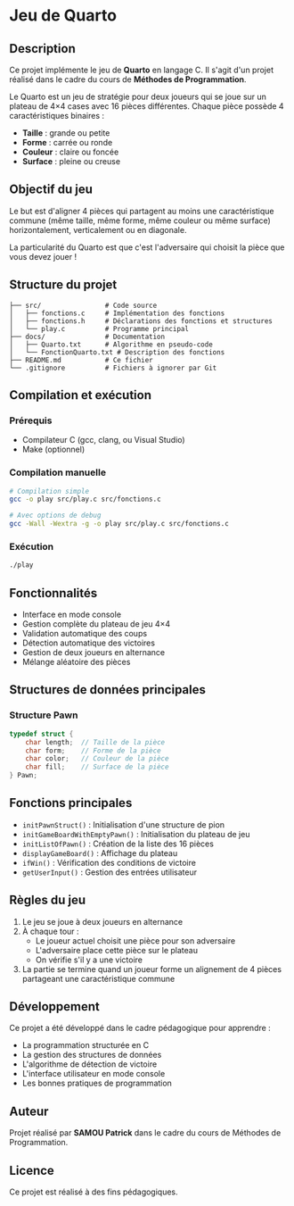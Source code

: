 # Jeu de Quarto

## Description

Ce projet implémente le jeu de **Quarto** en langage C. Il s'agit d'un projet réalisé dans le cadre du cours de **Méthodes de Programmation**.

Le Quarto est un jeu de stratégie pour deux joueurs qui se joue sur un plateau de 4×4 cases avec 16 pièces différentes. Chaque pièce possède 4 caractéristiques binaires :
- **Taille** : grande ou petite
- **Forme** : carrée ou ronde
- **Couleur** : claire ou foncée  
- **Surface** : pleine ou creuse

## Objectif du jeu

Le but est d'aligner 4 pièces qui partagent au moins une caractéristique commune (même taille, même forme, même couleur ou même surface) horizontalement, verticalement ou en diagonale.

La particularité du Quarto est que c'est l'adversaire qui choisit la pièce que vous devez jouer !

## Structure du projet

```
├── src/                # Code source
│   ├── fonctions.c     # Implémentation des fonctions
│   ├── fonctions.h     # Déclarations des fonctions et structures
│   └── play.c          # Programme principal
├── docs/               # Documentation
│   ├── Quarto.txt      # Algorithme en pseudo-code
│   └── FonctionQuarto.txt # Description des fonctions
├── README.md           # Ce fichier
└── .gitignore          # Fichiers à ignorer par Git
```

## Compilation et exécution

### Prérequis
- Compilateur C (gcc, clang, ou Visual Studio)
- Make (optionnel)

### Compilation manuelle
```bash
# Compilation simple
gcc -o play src/play.c src/fonctions.c

# Avec options de debug
gcc -Wall -Wextra -g -o play src/play.c src/fonctions.c
```

### Exécution
```bash
./play
```

## Fonctionnalités

- Interface en mode console
- Gestion complète du plateau de jeu 4×4
- Validation automatique des coups
- Détection automatique des victoires
- Gestion de deux joueurs en alternance
- Mélange aléatoire des pièces

## Structures de données principales

### Structure Pawn
```c
typedef struct {
    char length;  // Taille de la pièce
    char form;    // Forme de la pièce
    char color;   // Couleur de la pièce
    char fill;    // Surface de la pièce
} Pawn;
```

## Fonctions principales

- `initPawnStruct()` : Initialisation d'une structure de pion
- `initGameBoardWithEmptyPawn()` : Initialisation du plateau de jeu
- `initListOfPawn()` : Création de la liste des 16 pièces
- `displayGameBoard()` : Affichage du plateau
- `ifWin()` : Vérification des conditions de victoire
- `getUserInput()` : Gestion des entrées utilisateur

## Règles du jeu

1. Le jeu se joue à deux joueurs en alternance
2. À chaque tour :
   - Le joueur actuel choisit une pièce pour son adversaire
   - L'adversaire place cette pièce sur le plateau
   - On vérifie s'il y a une victoire
3. La partie se termine quand un joueur forme un alignement de 4 pièces partageant une caractéristique commune

## Développement

Ce projet a été développé dans le cadre pédagogique pour apprendre :
- La programmation structurée en C
- La gestion des structures de données
- L'algorithme de détection de victoire
- L'interface utilisateur en mode console
- Les bonnes pratiques de programmation

## Auteur

Projet réalisé par **SAMOU Patrick** dans le cadre du cours de Méthodes de Programmation.

## Licence

Ce projet est réalisé à des fins pédagogiques.
